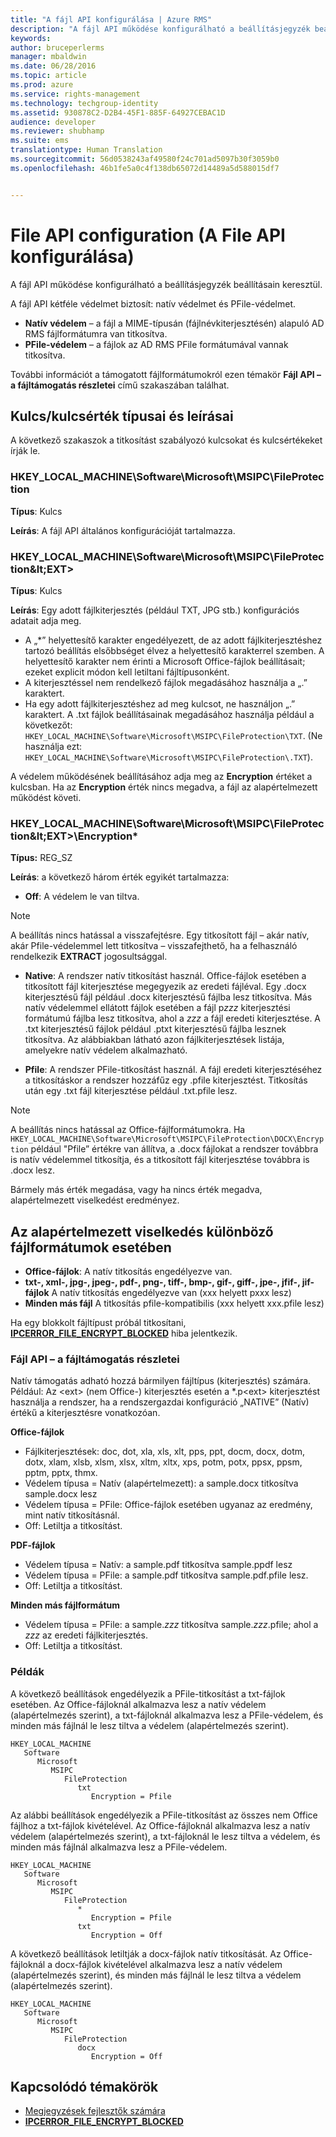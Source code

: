```yaml
---
title: "A fájl API konfigurálása | Azure RMS"
description: "A fájl API működése konfigurálható a beállításjegyzék beállításaival."
keywords: 
author: bruceperlerms
manager: mbaldwin
ms.date: 06/28/2016
ms.topic: article
ms.prod: azure
ms.service: rights-management
ms.technology: techgroup-identity
ms.assetid: 930878C2-D2B4-45F1-885F-64927CEBAC1D
audience: developer
ms.reviewer: shubhamp
ms.suite: ems
translationtype: Human Translation
ms.sourcegitcommit: 56d0538243af49580f24c701ad5097b30f3059b0
ms.openlocfilehash: 46b1fe5a0c4f138db65072d14489a5d588015df7


---
```


# File API configuration (A File API konfigurálása)


A fájl API működése konfigurálható a beállításjegyzék beállításain keresztül.

A fájl API kétféle védelmet biztosít: natív védelmet és PFile-védelmet.

-   **Natív védelem** – a fájl a MIME-típusán (fájlnévkiterjesztésén) alapuló AD RMS fájlformátumra van titkosítva.
-   **PFile-védelem** – a fájlok az AD RMS PFile formátumával vannak titkosítva.

További információt a támogatott fájlformátumokról ezen témakör **Fájl API – a fájltámogatás részletei** című szakaszában találhat.

## Kulcs/kulcsérték típusai és leírásai

A következő szakaszok a titkosítást szabályozó kulcsokat és kulcsértékeket írják le.

### HKEY_LOCAL_MACHINE\Software\Microsoft\MSIPC\FileProtection

**Típus**: Kulcs

**Leírás**: A fájl API általános konfigurációját tartalmazza.

### HKEY_LOCAL_MACHINE\Software\Microsoft\MSIPC\FileProtection\&lt;EXT&gt;

**Típus**: Kulcs

**Leírás**: Egy adott fájlkiterjesztés (például TXT, JPG stb.) konfigurációs adatait adja meg.

- A „*” helyettesítő karakter engedélyezett, de az adott fájlkiterjesztéshez tartozó beállítás elsőbbséget élvez a helyettesítő karakterrel szemben. A helyettesítő karakter nem érinti a Microsoft Office-fájlok beállításait; ezeket explicit módon kell letiltani fájltípusonként.
- A kiterjesztéssel nem rendelkező fájlok megadásához használja a „.” karaktert.
- Ha egy adott fájlkiterjesztéshez ad meg kulcsot, ne használjon „.” karaktert. A .txt fájlok beállításainak megadásához használja például a következőt: `HKEY_LOCAL_MACHINE\Software\Microsoft\MSIPC\FileProtection\TXT`. (Ne használja ezt: `HKEY_LOCAL_MACHINE\Software\Microsoft\MSIPC\FileProtection\.TXT`).

A védelem működésének beállításához adja meg az **Encryption** értéket a kulcsban. Ha az **Encryption** érték nincs megadva, a fájl az alapértelmezett működést követi.


### HKEY_LOCAL_MACHINE\Software\Microsoft\MSIPC\FileProtection\&lt;EXT&gt;\Encryption*

**Típus:** REG_SZ

**Leírás**: a következő három érték egyikét tartalmazza:

- **Off**: A védelem le van tiltva.

> [!Note] 
> A beállítás nincs hatással a visszafejtésre. Egy titkosított fájl – akár natív, akár Pfile-védelemmel lett titkosítva – visszafejthető, ha a felhasználó rendelkezik **EXTRACT** jogosultsággal.

- **Native**:  A rendszer natív titkosítást használ. Office-fájlok esetében a titkosított fájl kiterjesztése megegyezik az eredeti fájléval. Egy .docx kiterjesztésű fájl például .docx kiterjesztésű fájlba lesz titkosítva. Más natív védelemmel ellátott fájlok esetében a fájl p*zzz* kiterjesztési formátumú fájlba lesz titkosítva, ahol a *zzz* a fájl eredeti kiterjesztése. A .txt kiterjesztésű fájlok például .ptxt kiterjesztésű fájlba lesznek titkosítva. Az alábbiakban látható azon fájlkiterjesztések listája, amelyekre natív védelem alkalmazható.

- **Pfile**: A rendszer PFile-titkosítást használ. A fájl eredeti kiterjesztéséhez a titkosításkor a rendszer hozzáfűz egy .pfile kiterjesztést. Titkosítás után egy .txt fájl kiterjesztése például .txt.pfile lesz.


> [!Note] 
> A beállítás nincs hatással az Office-fájlformátumokra. Ha `HKEY_LOCAL_MACHINE\Software\Microsoft\MSIPC\FileProtection\DOCX\Encryption` például &quot;Pfile” értékre van állítva, a .docx fájlokat a rendszer továbbra is natív védelemmel titkosítja, és a titkosított fájl kiterjesztése továbbra is .docx lesz.

Bármely más érték megadása, vagy ha nincs érték megadva, alapértelmezett viselkedést eredményez.

## Az alapértelmezett viselkedés különböző fájlformátumok esetében

-   **Office-fájlok**: A natív titkosítás engedélyezve van.
-   **txt-, xml-, jpg-, jpeg-, pdf-, png-, tiff-, bmp-, gif-, giff-, jpe-, jfif-, jif-fájlok** A natív titkosítás engedélyezve van (xxx helyett pxxx lesz)
-   **Minden más fájl** A titkosítás pfile-kompatibilis (xxx helyett xxx.pfile lesz)

Ha egy blokkolt fájltípust próbál titkosítani, [**IPCERROR\_FILE\_ENCRYPT\_BLOCKED**](/rights-management/sdk/2.1/api/win/error%20codes) hiba jelentkezik.

### Fájl API – a fájltámogatás részletei

Natív támogatás adható hozzá bármilyen fájltípus (kiterjesztés) számára. Például: Az &lt;ext&gt; (nem Office-) kiterjesztés esetén a \*.p&lt;ext&gt; kiterjesztést használja a rendszer, ha a rendszergazdai konfiguráció „NATIVE” (Natív) értékű a kiterjesztésre vonatkozóan.

**Office-fájlok**

-   Fájlkiterjesztések: doc, dot, xla, xls, xlt, pps, ppt, docm, docx, dotm, dotx, xlam, xlsb, xlsm, xlsx, xltm, xltx, xps, potm, potx, ppsx, ppsm, pptm, pptx, thmx.
-   Védelem típusa = Natív (alapértelmezett): a sample.docx titkosítva sample.docx lesz
-   Védelem típusa = PFile: Office-fájlok esetében ugyanaz az eredmény, mint natív titkosításnál.
-   Off: Letiltja a titkosítást.

**PDF-fájlok**

-   Védelem típusa = Natív: a sample.pdf titkosítva sample.ppdf lesz
-   Védelem típusa = PFile: a sample.pdf titkosítva sample.pdf.pfile lesz.
-   Off: Letiltja a titkosítást.

**Minden más fájlformátum**

-   Védelem típusa = PFile: a sample.*zzz* titkosítva sample.*zzz*.pfile; ahol a *zzz* az eredeti fájlkiterjesztés.
-   Off: Letiltja a titkosítást.

### Példák

A következő beállítások engedélyezik a PFile-titkosítást a txt-fájlok esetében. Az Office-fájloknál alkalmazva lesz a natív védelem (alapértelmezés szerint), a txt-fájloknál alkalmazva lesz a PFile-védelem, és minden más fájlnál le lesz tiltva a védelem (alapértelmezés szerint).

```
HKEY_LOCAL_MACHINE
   Software
      Microsoft
         MSIPC
            FileProtection
               txt
                  Encryption = Pfile
```

Az alábbi beállítások engedélyezik a PFile-titkosítást az összes nem Office fájlhoz a txt-fájlok kivételével. Az Office-fájloknál alkalmazva lesz a natív védelem (alapértelmezés szerint), a txt-fájloknál le lesz tiltva a védelem, és minden más fájlnál alkalmazva lesz a PFile-védelem.

```
HKEY_LOCAL_MACHINE
   Software
      Microsoft
         MSIPC
            FileProtection
               *
                  Encryption = Pfile
               txt
                  Encryption = Off
```

A következő beállítások letiltják a docx-fájlok natív titkosítását. Az Office-fájloknál a docx-fájlok kivételével alkalmazva lesz a natív védelem (alapértelmezés szerint), és minden más fájlnál le lesz tiltva a védelem (alapértelmezés szerint).

```
HKEY_LOCAL_MACHINE
   Software
      Microsoft
         MSIPC
            FileProtection
               docx
                  Encryption = Off
```

## Kapcsolódó témakörök

* [Megjegyzések fejlesztők számára](developer-notes.md)
* [**IPCERROR\_FILE\_ENCRYPT\_BLOCKED**](/rights-management/sdk/2.1/api/win/error%20codes)
 

 



<!--HONumber=Jun16_HO4-->


